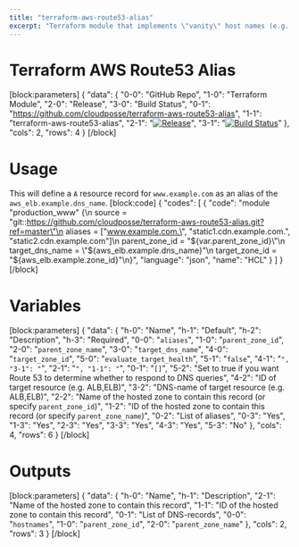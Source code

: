 ```yaml
---
title: "terraform-aws-route53-alias"
excerpt: "Terraform module that implements \"vanity\" host names (e.g. `brand.com`) as `ALIAS` records to another Route53 DNS resource record (e.g. ELB/ALB, S3 Bucket Endpoint or CloudFront Distribution).\nUnlike `CNAME` records, the synthetic `ALIAS` record works with zone apexes."
---
```

# Terraform AWS Route53 Alias 
[block:parameters]
{
  "data": {
    "0-0": "GitHub Repo",
    "1-0": "Terraform Module",
    "2-0": "Release",
    "3-0": "Build Status",
    "0-1": "https://github.com/cloudposse/terraform-aws-route53-alias",
    "1-1": "terraform-aws-route53-alias",
    "2-1": "[![Release](https://img.shields.io/github/release/cloudposse/terraform-aws-route53-cluster-hostname.svg)](https://github.com/cloudposse/terraform-aws-route53-cluster-hostname/releases)",
    "3-1": "[![Build Status](https://travis-ci.org/cloudposse/terraform-aws-route53-alias.svg?branch=master)](https://travis-ci.org/cloudposse/terraform-aws-route53-alias)"
  },
  "cols": 2,
  "rows": 4
}
[/block]
# Usage

This will define a `A` resource record for `www.example.com` as an alias of the `aws_elb.example.dns_name`.
[block:code]
{
  "codes": [
    {
      "code": "module \"production_www\" {\n  source          = \"git::https://github.com/cloudposse/terraform-aws-route53-alias.git?ref=master\"\n  aliases         = [\"www.example.com.\", \"static1.cdn.example.com.\", \"static2.cdn.example.com\"]\n  parent_zone_id  = \"${var.parent_zone_id}\"\n  target_dns_name = \"${aws_elb.example.dns_name}\"\n  target_zone_id  = \"${aws_elb.example.zone_id}\"\n}",
      "language": "json",
      "name": "HCL"
    }
  ]
}
[/block]
# Variables
[block:parameters]
{
  "data": {
    "h-0": "Name",
    "h-1": "Default",
    "h-2": "Description",
    "h-3": "Required",
    "0-0": "`aliases`",
    "1-0": "`parent_zone_id`",
    "2-0": "`parent_zone_name`",
    "3-0": "`target_dns_name`",
    "4-0": "`target_zone_id`",
    "5-0": "`evaluate_target_health`",
    "5-1": "`false`",
    "4-1": "``",
    "3-1": "``",
    "2-1": "``",
    "1-1": "``",
    "0-1": "`[]`",
    "5-2": "Set to true if you want Route 53 to determine whether to respond to DNS queries",
    "4-2": "ID of target resource (e.g. ALB,ELB)",
    "3-2": "DNS-name of target resource (e.g. ALB,ELB)",
    "2-2": "Name of the hosted zone to contain this record (or specify `parent_zone_id`)",
    "1-2": "ID of the hosted zone to contain this record  (or specify `parent_zone_name`)",
    "0-2": "List of aliases",
    "0-3": "Yes",
    "1-3": "Yes",
    "2-3": "Yes",
    "3-3": "Yes",
    "4-3": "Yes",
    "5-3": "No"
  },
  "cols": 4,
  "rows": 6
}
[/block]
# Outputs
[block:parameters]
{
  "data": {
    "h-0": "Name",
    "h-1": "Description",
    "2-1": "Name of the hosted zone to contain this record",
    "1-1": "ID of the hosted zone to contain this record",
    "0-1": "List of DNS-records",
    "0-0": "`hostnames`",
    "1-0": "`parent_zone_id`",
    "2-0": "`parent_zone_name`"
  },
  "cols": 2,
  "rows": 3
}
[/block]